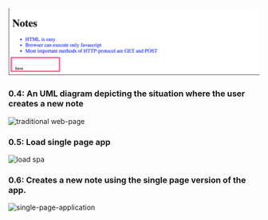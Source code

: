 ![add_note](./add_note.png)

### 0.4: An UML diagram depicting the situation where the user creates a new note

![traditional web-page](https://www.websequencediagrams.com/files/render?link=66VFUW8ITFfhjrOPuTJc3NfjkGuyL2efuDBivT4OWoM2Q5mvLpg5IEjFbL4OHZL3)

### 0.5: Load single page app

![load spa](https://www.websequencediagrams.com/files/render?link=9ZI3Gfjz1cOdo3AQ5B99KoxxD5sztB5fKXNP4gsnQXHcxjDDkGcat50AOQDc5xPX)

### 0.6: Creates a new note using the single page version of the app.

![single-page-application](https://www.websequencediagrams.com/files/render?link=MRcGb7F9oBnyjMyZCupOl2mDWi2ie2NRKKUzWmyVv9IDxzod6ej5tcmMJm1FbjtP)
